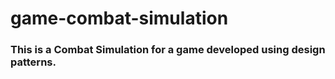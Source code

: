 # game-combat-simulation
### This is a Combat Simulation for a game developed using design patterns. 
